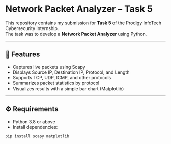 # Network Packet Analyzer – Task 5

This repository contains my submission for **Task 5** of the Prodigy InfoTech Cybersecurity Internship.  
The task was to develop a **Network Packet Analyzer** using Python.

---

## 📌 Features
- Captures live packets using Scapy  
- Displays Source IP, Destination IP, Protocol, and Length  
- Supports TCP, UDP, ICMP, and other protocols  
- Summarizes packet statistics by protocol  
- Visualizes results with a simple bar chart (Matplotlib)  

---

## ⚙️ Requirements
- Python 3.8 or above  
- Install dependencies:
```bash
pip install scapy matplotlib
